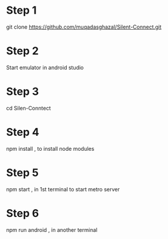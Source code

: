 # Step 1

git clone https://github.com/muqadasghazal/Silent-Connect.git

# Step 2

Start emulator in android studio

# Step 3

cd Silen-Conntect

# Step 4

npm install , to install node modules

# Step 5

npm start , in 1st terminal to start metro server

# Step 6

npm run android , in another terminal
